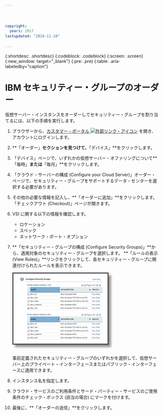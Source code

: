 ```yaml
---



copyright:
  years: 2017
lastupdated: "2018-11-10"

---
```


{:shortdesc: .shortdesc}
{:codeblock: .codeblock}
{:screen: .screen}
{:new_window: target="_blank"}
{:pre: .pre}
{:table: .aria-labeledby="caption"}

# IBM セキュリティー・グループのオーダー

仮想サーバー・インスタンスをオーダーしてセキュリティー・グループを割り当てるには、以下の手順を実行します。

1. ブラウザーから、[カスタマー・ポータル ![外部リンク・アイコン](../../icons/launch-glyph.svg "外部リンク・アイコン")](https://cloud.ibm.com/classic) を開き、アカウントにログインします。
2. **「オーダー」**セクションを見つけて、**「デバイス」**をクリックします。
3. 「デバイス」ページで、いずれかの仮想サーバー・オファリングについて**「毎時」**または**「毎月」**をクリックします。
4. 「クラウド・サーバーの構成 (Configure your Cloud Server)」オーダー・ページで、セキュリティー・グループをサポートするデータ・センターを選択する必要があります。
5. その他の必要な情報を記入し、**「オーダーに追加」**をクリックします。 「チェックアウト (Checkout)」ページが開きます。
6. VSI に関する以下の情報を確認します。 

	* ロケーション
	* スペック
	* ネットワーク・ポート・オプション 

7. **「セキュリティー・グループの構成 (Configure Security Groups)」**から、適用対象のセキュリティー・グループを選択します。 **「ルールの表示 (View Rules)」**リンクをクリックして、各セキュリティー・グループに関連付けられたルールを表示できます。 

	![カスタム・セキュリティー・グループ](./images/sgs.jpg)

	事前定義されたセキュリティー・グループのいずれかを選択して、仮想サーバー上のプライベート・インターフェースまたはパブリック・インターフェースに適用できます。
	
8. インスタンス名を指定します。
9. クラウド・サービスのご利用条件とサード・パーティー・サービスのご使用条件のチェック・ボックス (該当の場合) にマークを付けます。
10. 最後に、**「オーダーの送信」**をクリックします。
